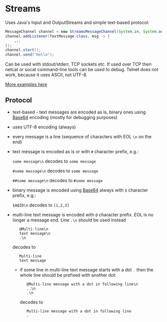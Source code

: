 # Streams 

Uses Java's Input and OutputStreams and simple text-based protocol:

```Java
MessageChannel channel = new StreamsMessageChannel(System.in, System.out);
channel.addListener(TextMessage.class, msg -> {
    ...
});
channel.start();
channel.send("Hello");
```

Can be used with stdout/stderr, TCP sockets etc. If used over TCP then netcat or socat command-line tools can be used to debug. Telnet does not work, because it uses ASCII, not UTF-8.

[More examples here](src/test/java/com/github/jacekolszak/messagic/streams/examples)

## Protocol

+ text-based - text messages are encoded as is, binary ones using [Base64](https://en.wikipedia.org/wiki/Base64) encoding (mostly for debugging purposes)
+ uses UTF-8 encoding (always)
+ every message is a line (sequence of characters with EOL ```\n``` on the end)
+ text message is encoded as is or with ```#``` character prefix, e.g.:

  ```some message\n``` decodes to ```some message```
  
  ```#some message\n``` decodes to ```some message```
  
  ```##some message\n``` decodes to ```#some message```

+ binary message is encoded using [Base64](https://en.wikipedia.org/wiki/Base64) always with ```$``` character prefix, e.g.:

  ```$AQID\n``` decodes to ```[1,2,3]```
  
+ multi-line text message is encoded with ```@``` character prefix. EOL is no longer a message end. Line ```.\n``` should be used instead

  ```
     @Multi-line\n
     text message\n
     .\n
  ```
  
  decodes to
  
  ```
     Multi-line
     text message
  ```
  
  + if some line in multi-line text message starts with a dot ```.``` then the whole line should be prefixed with another dot:

      ```
         @Multi-line message with a dot in following line\n
         ..\n
         .\n
      ```
      
      decodes to
  
      ```
         Multi-line message with a dot in following line
         .
      ```
